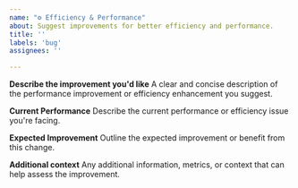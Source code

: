 ```yaml
---
name: "⚙️ Efficiency & Performance"
about: Suggest improvements for better efficiency and performance.
title: ''
labels: 'bug'
assignees: ''

---
```


**Describe the improvement you'd like**
A clear and concise description of the performance improvement or efficiency enhancement you suggest.

**Current Performance**
Describe the current performance or efficiency issue you're facing.

**Expected Improvement**
Outline the expected improvement or benefit from this change.

**Additional context**
Any additional information, metrics, or context that can help assess the improvement.
